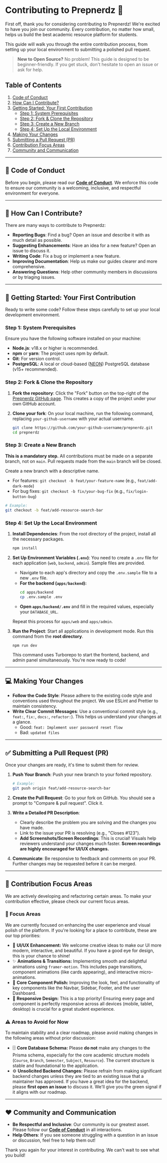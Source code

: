 # Contributing to Prepnerdz 🤝

First off, thank you for considering contributing to Prepnerdz! We're excited to have you join our community. Every contribution, no matter how small, helps us build the best academic resource platform for students.

This guide will walk you through the entire contribution process, from setting up your local environment to submitting a polished pull request.

> **New to Open Source?** No problem! This guide is designed to be beginner-friendly. If you get stuck, don't hesitate to open an issue or ask for help.

## Table of Contents

1.  [Code of Conduct](#-code-of-conduct)
2.  [How Can I Contribute?](#-how-can-i-contribute)
3.  [Getting Started: Your First Contribution](#-getting-started-your-first-contribution)
    - [Step 1: System Prerequisites](#step-1-system-prerequisites)
    - [Step 2: Fork & Clone the Repository](#step-2-fork--clone-the-repository)
    - [Step 3: Create a New Branch](#step-3-create-a-new-branch)
    - [Step 4: Set Up the Local Environment](#step-4-set-up-the-local-environment)
4.  [Making Your Changes](#-making-your-changes)
5.  [Submitting a Pull Request (PR)](#-submitting-a-pull-request-pr)
6.  [Contribution Focus Areas](#-contribution-focus-areas)
7.  [Community and Communication](#-community-and-communication)

---

## 📜 Code of Conduct

Before you begin, please read our [**Code of Conduct**](./CODE_OF_CONDUCT.md). We enforce this code to ensure our community is a welcoming, inclusive, and respectful environment for everyone.

---

## 🤔 How Can I Contribute?

There are many ways to contribute to Prepnerdz:

- **Reporting Bugs**: Find a bug? Open an issue and describe it with as much detail as possible.
- **Suggesting Enhancements**: Have an idea for a new feature? Open an issue to discuss it.
- **Writing Code**: Fix a bug or implement a new feature.
- **Improving Documentation**: Help us make our guides clearer and more comprehensive.
- **Answering Questions**: Help other community members in discussions or by triaging issues.

---

## 🚀 Getting Started: Your First Contribution

Ready to write some code? Follow these steps carefully to set up your local development environment.

### Step 1: System Prerequisites

Ensure you have the following software installed on your machine:

- **Node.js**: v18.x or higher is recommended.
- **npm** or **yarn**: The project uses npm by default.
- **Git**: For version control.
- **PostgreSQL**: A local or cloud-based ([NEON](https://neon.tech)) PostgreSQL database (v15+ recommended).

### Step 2: Fork & Clone the Repository

1.  **Fork the repository**: Click the "Fork" button on the top-right of the [Prepnerdz GitHub page](https://github.com/Shubhashish-Chakraborty/prepnerdz). This creates a copy of the project under your own GitHub account.

2.  **Clone your fork**: On your local machine, run the following command, replacing `your-github-username` with your actual username.

    ```bash
    git clone https://github.com/your-github-username/prepnerdz.git
    cd prepnerdz
    ```

### Step 3: Create a New Branch

**This is a mandatory step.** All contributions must be made on a separate branch, not on `main`. Pull requests made from the `main` branch will be closed.

Create a new branch with a descriptive name.

- For features: `git checkout -b feat/your-feature-name` (e.g., `feat/add-dark-mode`)
- For bug fixes: `git checkout -b fix/your-bug-fix` (e.g., `fix/login-button-bug`)

```bash
# Example:
git checkout -b feat/add-resource-search-bar
```

### Step 4: Set Up the Local Environment

1.  **Install Dependencies**: From the root directory of the project, install all the necessary packages.

    ```bash
    npm install
    ```

2.  **Set Up Environment Variables (`.env`)**: You need to create a `.env` file for each application (`web`, `backend`, `admin`). Sample files are provided.

    - Navigate to each app's directory and copy the `.env.sample` file to a new `.env` file.
    - **For the backend (`apps/backend`):**
      ```bash
      cd apps/backend
      cp .env.sample .env
      ```
    - **Open `apps/backend/.env`** and fill in the required values, especially your `DATABASE_URL`.

    Repeat this process for `apps/web` and `apps/admin`.

3.  **Run the Project**: Start all applications in development mode. Run this command from the **root directory**.
    ```bash
    npm run dev
    ```
    This command uses Turborepo to start the frontend, backend, and admin panel simultaneously. You're now ready to code!

---

## 💻 Making Your Changes

- **Follow the Code Style**: Please adhere to the existing code style and conventions used throughout the project. We use ESLint and Prettier to maintain consistency.
- **Write Clear Commit Messages**: Use a conventional commit style (e.g., `feat:`, `fix:`, `docs:`, `refactor:`). This helps us understand your changes at a glance.
  - Good: `feat: Implement user password reset flow`
  - Bad: `updated files`

---

## ✅ Submitting a Pull Request (PR)

Once your changes are ready, it's time to submit them for review.

1.  **Push Your Branch**: Push your new branch to your forked repository.

    ```bash
    # Example:
    git push origin feat/add-resource-search-bar
    ```

2.  **Create the Pull Request**: Go to your fork on GitHub. You should see a prompt to "Compare & pull request". Click it.

3.  **Write a Detailed PR Description**:

    - Clearly describe the problem you are solving and the changes you have made.
    - Link to the issue your PR is resolving (e.g., "Closes #123").
    - **Add Screenshots/Screen Recordings**: This is crucial! Visuals help reviewers understand your changes much faster. **Screen recordings are highly encouraged for UI/UX changes.**

4.  **Communicate**: Be responsive to feedback and comments on your PR. Further changes may be requested before it can be merged.

---

## 🎯 Contribution Focus Areas

We are actively developing and refactoring certain areas. To make your contribution effective, please check our current focus areas.

### 🎯 Focus Areas

We are currently focused on enhancing the user experience and visual polish of the platform. If you're looking for a place to contribute, these are our top priorities:

- 🎨 **UI/UX Enhancement:** We welcome creative ideas to make our UI more modern, interactive, and beautiful. If you have a good eye for design, this is your chance to shine!
- ✨ **Animations & Transitions:** Implementing smooth and delightful animations using `framer-motion`. This includes page transitions, component animations (like cards appearing), and interactive micro-animations.
- 🧭 **Core Component Polish:** Improving the look, feel, and functionality of key components like the Navbar, Sidebar, Footer, and the user Dashboard.
- 📱 **Responsive Design:** This is a top priority! Ensuring every page and component is perfectly responsive across all devices (mobile, tablet, desktop) is crucial for a great student experience.

### ⚠️ Areas to Avoid for Now

To maintain stability and a clear roadmap, please avoid making changes in the following areas without prior discussion:

- 🗄️ **Core Database Schema:** Please **do not** make any changes to the Prisma schema, especially for the core academic structure models (`Course`, `Branch`, `Semester`, `Subject`, `Resource`). The current structure is stable and foundational to the application.
- ⚙️ **Unsolicited Backend Changes:** Please refrain from making significant backend changes unless they are tied to an existing issue that a maintainer has approved. If you have a great idea for the backend, please **first open an issue** to discuss it. We'll give you the green signal if it aligns with our roadmap.

---

## ❤️ Community and Communication

- **Be Respectful and Inclusive**: Our community is our greatest asset. Please follow our **[Code of Conduct](./CODE_OF_CONDUCT.md)** in all interactions.
- **Help Others**: If you see someone struggling with a question in an issue or discussion, feel free to help them out!

Thank you again for your interest in contributing. We can't wait to see what you build!

